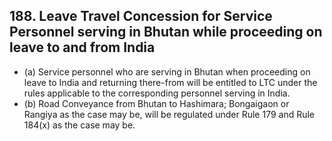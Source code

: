 ## 188. Leave Travel Concession for Service Personnel   serving in Bhutan while proceeding on leave to and from India

- (a) Service personnel who are serving in Bhutan when proceeding on leave to India and returning there-from will be entitled to LTC under the rules applicable to the corresponding personnel serving in India.
- (b) Road Conveyance from Bhutan to Hashimara; Bongaigaon or Rangiya as the case may be, will be regulated under Rule 179 and Rule 184(x) as the case may be.
